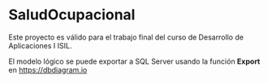 # SaludOcupacional

Este proyecto es válido para el trabajo final del curso de Desarrollo de Aplicaciones I ISIL.

El modelo lógico se puede exportar a SQL Server usando la función **Export** en https://dbdiagram.io

